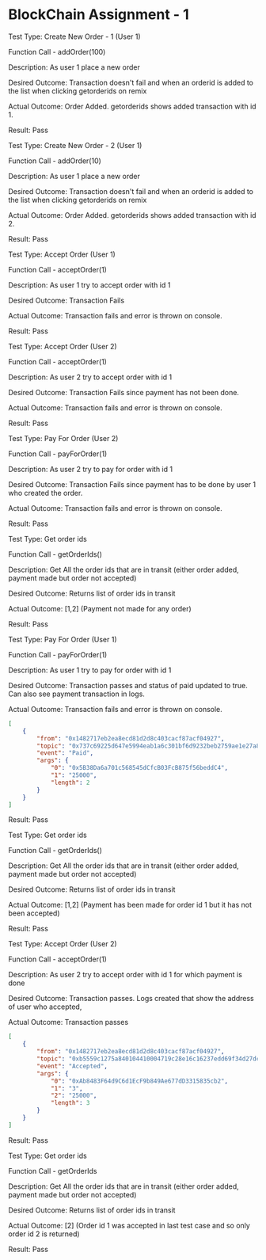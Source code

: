 # BlockChain Assignment - 1

Test Type: Create New Order - 1 (User 1)

Function Call - addOrder(100)

Description: As user 1 place a new order

Desired Outcome: Transaction doesn't fail and when an orderid is added to the list when clicking getorderids on remix

Actual Outcome: Order Added. getorderids shows added transaction with id 1.

Result: Pass



Test Type: Create New Order - 2 (User 1)

Function Call - addOrder(10)

Description: As user 1 place a new order

Desired Outcome: Transaction doesn't fail and when an orderid is added to the list when clicking getorderids on remix

Actual Outcome: Order Added. getorderids shows added transaction with id 2.

Result: Pass



Test Type: Accept Order (User 1)

Function Call - acceptOrder(1)

Description: As user 1 try to accept order with id 1

Desired Outcome: Transaction Fails

Actual Outcome: Transaction fails and error is thrown on console.

Result: Pass



Test Type: Accept Order (User 2)

Function Call - acceptOrder(1)

Description: As user 2 try to accept order with id 1

Desired Outcome: Transaction Fails since payment has not been done.

Actual Outcome: Transaction fails and error is thrown on console.

Result: Pass



Test Type: Pay For Order (User 2)

Function Call - payForOrder(1)

Description: As user 2 try to pay for order with id 1

Desired Outcome: Transaction Fails since payment has to be done by user 1 who created the order.

Actual Outcome: Transaction fails and error is thrown on console.

Result: Pass



Test Type: Get order ids

Function Call - getOrderIds()

Description: Get All the order ids that are in transit (either order added, payment made but order not accepted)

Desired Outcome: Returns list of order ids in transit

Actual Outcome: [1,2] (Payment not made for any order)

Result: Pass



Test Type: Pay For Order (User 1)

Function Call - payForOrder(1)

Description: As user 1 try to pay for order with id 1

Desired Outcome: Transaction passes and status of paid updated to true. Can also see payment transaction in logs.

Actual Outcome: Transaction fails and error is thrown on console.

```json
[
	{
		"from": "0x1482717eb2ea8ecd81d2d8c403cacf87acf04927",
		"topic": "0x737c69225d647e5994eab1a6c301bf6d9232beb2759ae1e27a8966b4732bc489",
		"event": "Paid",
		"args": {
			"0": "0x5B38Da6a701c568545dCfcB03FcB875f56beddC4",
			"1": "25000",
			"length": 2
		}
	}
]
```

Result: Pass



Test Type: Get order ids

Function Call - getOrderIds()

Description: Get All the order ids that are in transit (either order added, payment made but order not accepted)

Desired Outcome: Returns list of order ids in transit

Actual Outcome: [1,2] (Payment has been made for order id 1 but it has not been accepted)

Result: Pass





Test Type: Accept Order (User 2)

Function Call - acceptOrder(1)

Description: As user 2 try to accept order with id 1 for which payment is done

Desired Outcome: Transaction passes. Logs created that show the address of user who accepted, 

Actual Outcome: Transaction passes

```json
[
	{
		"from": "0x1482717eb2ea8ecd81d2d8c403cacf87acf04927",
		"topic": "0xb5559c1275a840104410004719c28e16c16237edd69f34d27dcdb2616fd79894",
		"event": "Accepted",
		"args": {
			"0": "0xAb8483F64d9C6d1EcF9b849Ae677dD3315835cb2",
			"1": "3",
			"2": "25000",
			"length": 3
		}
	}
]
```

Result: Pass



Test Type: Get order ids

Function Call - getOrderIds

Description: Get All the order ids that are in transit (either order added, payment made but order not accepted)

Desired Outcome: Returns list of order ids in transit

Actual Outcome: [2] (Order id 1 was accepted in last test case and so only order id 2 is returned)

Result: Pass